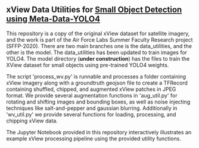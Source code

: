 ## xView Data Utilities for <a href="https://doi.org/10.1117/12.2558829"> Small Object Detection using Meta-Data-YOLO4</a>

This repository is a copy of the original xView dataset for satellite imagery, and the work is part of the Air Force Labs Summer Faculty Research project (SFFP-2020). There are two main branches one is the data_utilities, and the other is the model. The data_utilities has been updated to train images for YOLO4. The model directory (**under construction**) has the files to train the XView dataset for small objects using pre-trained YOLO4 weights. 

The script 'process_wv.py' is runnable and processes a folder containing xView imagery along with a groundtruth geojson file to create a TFRecord containing shuffled, chipped, and augmented xView patches in JPEG format.  We provide several augmentation functions in 'aug_util.py' for rotating and shifting images and bounding boxes, as well as noise injecting techniques like salt-and-pepper and gaussian blurring.  Additionally in 'wv_util.py' we provide several functions for loading, processing, and chipping xView data.

The Jupyter Notebook provided in this repository interactively illustrates an example xView processing pipeline using the provided utility functions.
